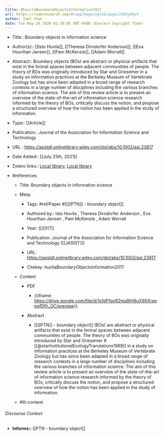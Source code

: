 ```yaml
---
title: @huvilaBoundaryObjectsInformation2017
url: https://roamresearch.com/#/app/megacoglab/page/23OEy6Ny5
author: Joel Chan
date: Tue May 26 2020 01:18:05 GMT-0400 (Eastern Daylight Time)
---
```


- Title:: Boundary objects in information science
- Author(s):: [[Isto Huvila]], [[Theresa Dirndorfer Anderson]], [[Eva Hourihan Jansen]], [[Pam McKenzie]], [[Adam Worrall]]
- Abstract:: Boundary objects (BOs) are abstract or physical artifacts that exist in the liminal spaces between adjacent communities of people. The theory of BOs was originally introduced by Star and Griesemer in a study on information practices at the Berkeley Museum of Vertebrate Zoology but has since been adapted in a broad range of research contexts in a large number of disciplines including the various branches of information science. The aim of this review article is to present an overview of the state-of-the-art of information science research informed by the theory of BOs, critically discuss the notion, and propose a structured overview of how the notion has been applied in the study of information.
- Type:: [[Article]]
- Publication:: Journal of the Association for Information Science and Technology
- URL : https://asistdl.onlinelibrary.wiley.com/doi/abs/10.1002/asi.23817
- Date Added:: [[July 25th, 2021]]
- Zotero links:: [Local library](zotero://select/groups/2451508/items/ZP432DVZ), [Local library](https://www.zotero.org/groups/2451508/items/ZP432DVZ)
- #references

    - Title: Boundary objects in information science

    - Meta:

        - Tags: #ref/Paper #[[[[PTN]] - boundary object]]

        - Authored by::  Isto Huvila ,  Theresa Dirndorfer Anderson ,  Eva Hourihan Jansen ,  Pam McKenzie ,  Adam Worrall

        - Year: [[2017]]

        - Publication: Journal of the Association for Information Science and Technology ([[JASIST]])

        - URL: https://asistdl.onlinelibrary.wiley.com/doi/abs/10.1002/asi.23817

        - Citekey: huvilaBoundaryObjectsInformation2017

    - Content

        - PDF

            - {{iframe: https://drive.google.com/file/d/1o1dFfgoR2ma9iH9uX9XXrpppqfDfh_OC/preview}}

        - Abstract

            - [[[[PTN]] - boundary object]] (BOs) are abstract or physical artifacts that exist in the liminal spaces between adjacent communities of people. The theory of BOs was originally introduced by Star and Griesemer #[[@starInstitutionalEcologyTranslations1989]] in a study on information practices at the Berkeley Museum of Vertebrate Zoology but has since been adapted in a broad range of research contexts in a large number of disciplines including the various branches of information science. The aim of this review article is to present an overview of the state-of-the-art of information science research informed by the theory of BOs, critically discuss the notion, and propose a structured overview of how the notion has been applied in the study of information.

    - #lit-context

###### Discourse Context

- **Informs::** [[PTN - boundary object]]
